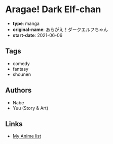 # Aragae! Dark Elf-chan

-   **type**: manga
-   **original-name**: あらがえ！ダークエルフちゃん
-   **start-date**: 2021-06-06

## Tags

-   comedy
-   fantasy
-   shounen

## Authors

-   Nabe
-   Yuu (Story & Art)

## Links

-   [My Anime list](https://myanimelist.net/manga/137442/Aragae_Dark_Elf-chan)
